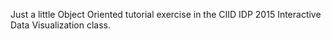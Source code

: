 Just a little Object Oriented tutorial exercise in the CIID IDP 2015 Interactive Data Visualization class.